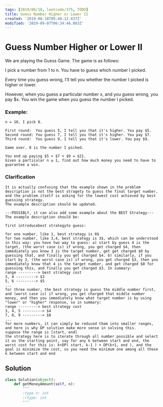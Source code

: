 ```yaml
---
tags: [2019/08/18, leetcode/375, TODO]
title: Guess Number Higher or Lower II
created: '2019-08-18T09:48:12.837Z'
modified: '2019-09-07T06:34:46.883Z'
---
```


# Guess Number Higher or Lower II

We are playing the Guess Game. The game is as follows:

I pick a number from 1 to n. You have to guess which number I picked.

Every time you guess wrong, I'll tell you whether the number I picked is higher or lower.

However, when you guess a particular number x, and you guess wrong, you pay $x. You win the game when you guess the number I picked.

### Example:

```
n = 10, I pick 8.

First round:  You guess 5, I tell you that it's higher. You pay $5.
Second round: You guess 7, I tell you that it's higher. You pay $7.
Third round:  You guess 9, I tell you that it's lower. You pay $9.

Game over. 8 is the number I picked.

You end up paying $5 + $7 + $9 = $21.
Given a particular n ≥ 1, find out how much money you need to have to guarantee a win.
```

### Clarification

```
It is actually confusing that the example shown in the problem description is not the best stragety to guess the final target number, and the problem itself is asking for the lowest cost achieved by best guessing strategy.
The example description should be updated.

---POSSIBLY, it can also add some example about the BEST Strategy---
The example description should be:

first introducebest strategyto guess:

for one number, like 1, best strategy is 0$
for two number, like 3,4, best strategy is 3$, which can be understood in this way: you have two way to guess: a) start by guess 4 is the target, (the worst case is) if wrong, you get charged $4, then immediately you know 3 is the target number, get get charged $0 by guessing that, and finally you get charged $4. b) similarly, if you start by 3, (the worst case is) if wrong, you get charged $3, then you immediately know that 4 is the target number, and get charged $0 for guessing this, and finally you get charged $3. In summary:
range ---------> best strategy cost
3, 4 ---------> $3
5, 6 ---------> $5
...
for three number, the best strategy is guess the middle number first, and (worst case is) if wrong, you get charged that middle number money, and then you immediately know what target number is by using "lower" or "higher" response, so in summary:
range ---------> best strategy cost
3, 4, 5 ---------> $4
7, 8, 9 ---------> $8
...
for more numbers, it can simply be reduced them into smaller ranges, and here is why DP solution make more sense in solving this.
suppose the range is [start, end]
the strategy here is to iterate through all number possible and select it as the starting point, say for any k between start and end, the worst cost for this is: k+DP( start, k-1 ) + DP(k+1, end ), and the goal is minimize the cost, so you need the minimum one among all those k between start and end
```

## Solution

```python
class Solution(object):
    def getMoneyAmount(self, n):
        """
        :type n: int
        :rtype: int
        """
```
